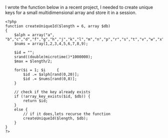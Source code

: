 I wrote the function below in a recent project, I needed to create unique keys for a small multidimensional array and store it in a session.

    <?php
    function createUniqueId($length = 6, array $db)
    {
        $alph = array("a", "b","c","d","f","g","h","j","k","l","m","n","p","r","s","t","v","w","x","y","z");
        $nums = array(1,2,3,4,5,6,7,8,9);
 
        $id = "";
        srand((double)microtime()*1000000);
        $max = $length/2;
 
        for($i = 1; $i     {
            $id .= $alph[rand(0,20)];
            $id .= $nums[rand(0,8)];
        }
 
        // check if the key already exists
        if (!array_key_exists($id, $db)) {
            return $id;
        }
        else {
            // if it does,lets recurse the function
            createUniqueId($length, $db);
        }
    }
    ?>